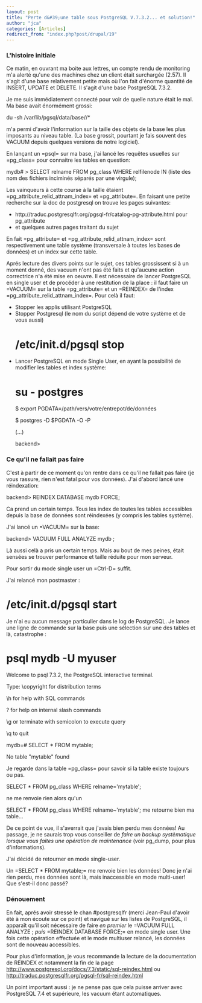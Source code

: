 ```yaml
---
layout: post
title: "Perte d&#39;une table sous PostgreSQL V.7.3.2... et solution!"
author: "jca"
categories: [Articles]
redirect_from: "index.php?post/drupal/19"
---
```



<p></p>

<!--more-->


<h3>L'histoire initiale</h3>

<p>

Ce matin, en ouvrant ma boite aux lettres, un compte rendu de monitoring m'a alerté qu'une des machines chez un client était surchargée (2.57). Il s'agit d'une base relativement petite mais où l'on fait d'énorme quantité de INSERT, UPDATE et DELETE. Il s'agit d'une base PostgreSQL 7.3.2.</p>

<p>

Je me suis immédiatement connecté pour voir de quelle nature était le mal. Ma base avait énormément grossi:

</p>

<p>

<verbatim>

du -sh /var/lib/pgsql/data/base/<identifiant de="" la="" base="">/*

</identifiant>

m'a permi d'avoir l'information sur la taille des objets de la base les plus imposants au niveau table. (La base grossit, pourtant je fais souvent des VACUUM depuis quelques versions de notre logiciel).</verbatim></p>

<p>

En lançant un =psql= sur ma base, j'ai lancé les requêtes usuelles sur =pg_class= pour connaitre les tables en question:<br />

<verbatim>

mydb# &gt; SELECT relname FROM pg_class WHERE relfilenode IN (liste des nom des fichiers inciminés séparés par une virgule);

</verbatim>

</p>

<p>

Les vainqueurs à cette course à la taille étaient =pg_attribute_relid_attnam_index= et =pg_attribute=. En faisant une petite recherche sur la doc de postgresql on trouve les pages suivantes:</p>

<ul>

<li>http://traduc.postgresqlfr.org/pgsql-fr/catalog-pg-attribute.html pour pg_attribute</li>

<li>et quelques autres pages traitant du sujet</li>

</ul>

<p>

En fait =pg_attribute= et =pg_attribute_relid_attnam_index= sont respectivement une table système (transversale à toutes les bases de données) et un index sur cette table.</p>

<p>

Aprés lecture des divers points sur le sujet, ces tables grossissent si à un moment donné, des vacuum n'ont pas été faits et qu'aucune action correctrice n'a été mise en oeuvre. Il est nécessaire de lancer PostgreSQL en single user et de procéder à une restitution de la place : il faut faire un =VACUUM= sur la table =pg_attribute= et un =REINDEX= de l'index =pg_attribute_relid_attnam_index=. Pour celà il faut:</p>

<ul>

<li>Stopper les applis utilisant PostgreSQL</li>

<li>Stopper Postgresql (le nom du script dépend de votre système et de vous aussi)<br />

<verbatim>

# /etc/init.d/pgsql stop

</verbatim>

</li>

<li>Lancer PostgreSQL en mode Single User, en ayant la possibilité de modifier les tables et index système:<br />

<verbatim>

# su - postgres

$ export PGDATA=/path/vers/votre/entrepot/de/données

$ postgres -D $PGDATA -O -P <votre base="">

(...)

backend&gt;

</votre>

</verbatim></li>

</ul>

<h3>Ce qu'il ne fallait pas faire</h3>

<p>

C'est à partir de ce moment qu'on rentre dans ce qu'il ne fallait pas faire (je vous rassure, rien n'est fatal pour vos données). J'ai d'abord lancé une réindexation:<br />

<verbatim>

backend&gt; REINDEX DATABASE mydb FORCE;

</verbatim>

Ca prend un certain temps. Tous les index de toutes les tables accessibles depuis la base de données sont réindexées (y compris les tables système).</p>

<p>

J'ai lancé un =VACUUM= sur la base:<br />

<verbatim>

backend&gt; VACUUM FULL ANALYZE mydb ;

</verbatim>

Là aussi celà a pris un certain temps. Mais au bout de mes peines, était sensées se trouver performance et taille réduite pour mon serveur.

Pour sortir du mode single user un =Ctrl-D= suffit.</p>

<p>

J'ai relancé mon postmaster :<br />

<verbatim>

# /etc/init.d/pgsql start

</verbatim>

</p>

<p>

Je n'ai eu aucun message particulier dans le log de PostgreSQL. Je lance une ligne de commande sur la base puis une sélection sur une des tables et là, catastrophe :<br />

<verbatim>

# psql mydb -U myuser

Welcome to psql 7.3.2, the PostgreSQL interactive terminal.

Type:  \copyright for distribution terms

\h for help with SQL commands

\? for help on internal slash commands

\g or terminate with semicolon to execute query

\q to quit

mydb=# SELECT * FROM mytable;

No table "mytable" found

</verbatim>

</p>

<p>

Je regarde dans la table =pg_class= pour savoir si la table existe toujours ou pas.<br />

<verbatim>

SELECT * FROM pg_class WHERE relname='mytable';

</verbatim>

ne me renvoie rien alors qu'un<br />

<verbatim>SELECT * FROM pg_class WHERE relname~'mytable';</verbatim> me retourne bien ma table... </p>

<p>

De ce point de vue, il s'averrait que j'avais bien perdu mes données! Au passage, je ne saurais trop vous conseiller de *faire un backup systèmatique lorsque vous faites une opération de maintenance* (voir pg_dump, pour plus d'informations).</p>

<p>

J'ai décidé de retourner en mode single-user.

Un =SELECT * FROM mytable;= me renvoie bien les données! Donc je n'ai rien perdu, mes données sont là, mais inaccessible en mode multi-user! Que s'est-il donc passé?</p>

<h3>Dénouement</h3>

<p>

En fait, aprés avoir stressé le chan #postgresqlfr (merci Jean-Paul d'avoir été à mon écoute sur ce point) et navigué sur les listes de PostgreSQL, il apparaît qu'il soit nécessaire de faire *en premier* le =VACUUM FULL ANALYZE <nom db="">; *puis* =REINDEX DATABASE <nom db=""> FORCE;= en mode single user. Une fois cette opération effectuée et le mode multiuser relancé, les données sont de nouveau accessibles.</nom></nom></p>

<p>

Pour plus d'information, je vous recommande la lecture de la documentation de REINDEX et notamment la fin de la page <a href="http://www.postgresql.org/docs/7.3/static/sql-reindex.html">http://www.postgresql.org/docs/7.3/static/sql-reindex.html</a> ou <a href="http://traduc.postgresqlfr.org/pgsql-fr/sql-reindex.html">http://traduc.postgresqlfr.org/pgsql-fr/sql-reindex.html</a>

</p>

<p>

Un point important aussi : je ne pense pas que cela puisse arriver avec PostgreSQL 7.4 et supérieure, les vacuum étant automatiques.</p>